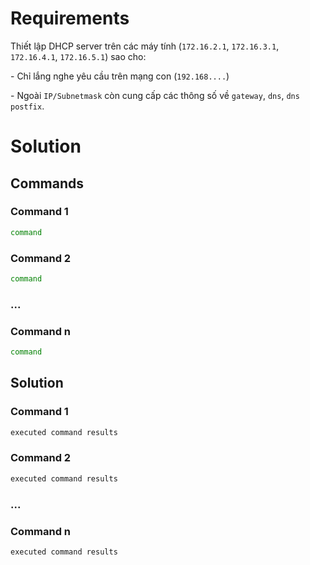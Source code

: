 <h1>Requirements</h1>

Thiết lập DHCP server trên các máy tính (`172.16.2.1`, `172.16.3.1`, `172.16.4.1`, `172.16.5.1`) sao cho:

\-          Chỉ lắng nghe yêu cầu trên mạng con (`192.168....`)

\-          Ngoài `IP/Subnetmask` còn cung cấp các thông số về `gateway`, `dns`, `dns postfix`.

<h1>Solution</h1>

<h2>Commands</h2>

<h3>Command 1</h3>

```sh
command
```

<h3>Command 2</h3>

```sh
command
```

<h3>...</h3>

<h3>Command n</h3>

```sh
command
```

<h2>Solution</h2>

<h3>Command 1</h3>

```sh
executed command results
```

<h3>Command 2</h3>

```sh
executed command results
```

<h3>...</h3>

<h3>Command n</h3>

```sh
executed command results
```